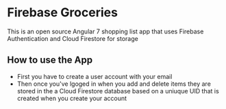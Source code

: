 # Firebase Groceries
This is an open source Angular 7 shopping list app that uses Firebase Authentication and Cloud Firestore for storage

## How to use the App
- First you have to create a user account with your email
- Then once you've lgoged in when you add and delete items they are stored in the a Cloud Firestore database based on a uniuque UID that is created when you create your account
